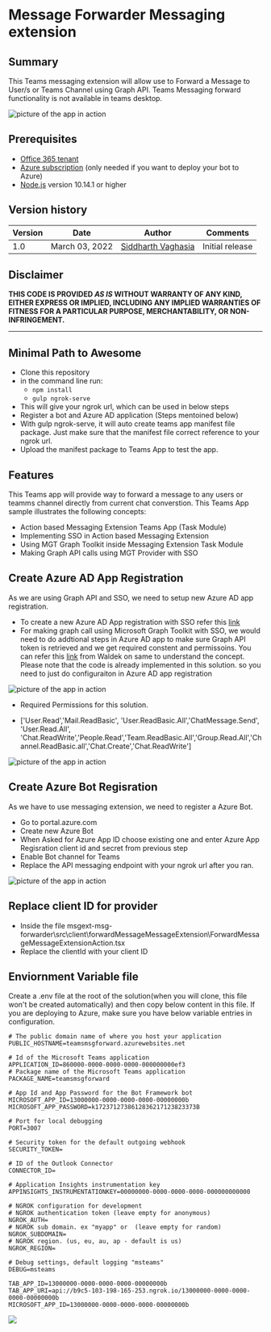 # Message Forwarder Messaging extension

## Summary

This Teams messaging extension will allow use to Forward a Message to User/s or Teams Channel using Graph API. Teams Messaging forward functionality is not available in teams desktop. 

![picture of the app in action](assets/appinaction.gif)

## Prerequisites

* [Office 365 tenant](https://dev.office.com/sharepoint/docs/spfx/set-up-your-development-environment)
* [Azure subscription](https://azure.microsoft.com/en-us/free/) (only needed if you want to deploy your bot to Azure)
* [Node.js](https://nodejs.org) version 10.14.1 or higher

## Version history

Version|Date|Author|Comments
-------|----|----|--------
1.0|March 03, 2022|[Siddharth Vaghasia](https://siddharthvaghasia.com)|Initial release

## Disclaimer

**THIS CODE IS PROVIDED *AS IS* WITHOUT WARRANTY OF ANY KIND, EITHER EXPRESS OR IMPLIED, INCLUDING ANY IMPLIED WARRANTIES OF FITNESS FOR A PARTICULAR PURPOSE, MERCHANTABILITY, OR NON-INFRINGEMENT.**

---

## Minimal Path to Awesome

* Clone this repository
* in the command line run:
  * `npm install`
  * `gulp ngrok-serve`
* This will give your ngrok url, which can  be used in below steps
* Register a bot and Azure AD application (Steps mentoined below)
* With gulp ngrok-serve, it will auto create teams app manifest file package. Just make sure that the manifest file correct reference to your ngrok url.
* Upload the manifest package to Teams App to test the app.

## Features
This Teams app will provide way to forward a message to any users or teamms channel directly from current chat converstion. This Teams App sample illustrates the following concepts:

* Action based Messaging Extension Teams App (Task Module)
* Implementing SSO in Action based Messaging Extension
* Using MGT Graph Toolkit inside Messaging Extension Task Module
* Making Graph API calls using MGT Provider with SSO

## Create Azure AD App Registration
As we are using Graph API and SSO, we need to setup new Azure AD app registration. 

* To create a new Azure AD App registration with SSO refer this [link](https://pnp.github.io/generator-teams/tutorials/build-a-tab-with-sso-support/#set-up-your-azure-ad-application) 
* For making graph call using Microsoft Graph Toolkit with SSO, we would need to do addtional steps in Azure AD app to make sure Graph API token is retrieved and we get required constent and permissoins. You can refer this [link](https://blog.mastykarz.nl/securely-connect-microsoft-graph-teams-tabs-sso/) from Waldek on same to understand the concept. Please note that the code is already implemented in this solution. so you need to just do configuraiton in Azure AD app registration

![picture of the app in action](assets/enableimplicitflow.png)

* Required Permissions for this solution.

* ['User.Read','Mail.ReadBasic', 'User.ReadBasic.All','ChatMessage.Send', 'User.Read.All', 'Chat.ReadWrite','People.Read','Team.ReadBasic.All','Group.Read.All','Channel.ReadBasic.all','Chat.Create','Chat.ReadWrite']

![picture of the app in action](assets/permissions.png)

## Create Azure Bot Regisration
As we have to use messaging extension, we need to register a Azure Bot.

* Go to portal.azure.com
* Create new Azure Bot
* When Asked for Azure App ID choose existing one and enter Azure App Regisration client id and secret from previous step
* Enable Bot channel for Teams
* Replace the API messaging endpoint with your ngrok url after you ran.

![picture of the app in action](assets/botregistration.png)

## Replace client ID for provider

* Inside the file msgext-msg-forwarder\src\client\forwardMessageMessageExtension\ForwardMessageMessageExtensionAction.tsx
* Replace the clientId with your client ID

## Enviornment Variable file

Create a .env file at the root of the solution(when you will clone, this file won't be created automatically) and then copy below content in this file. If you are deploying to Azure, make sure you have below variable entries in configuration.

```
# The public domain name of where you host your application
PUBLIC_HOSTNAME=teamsmsgforward.azurewebsites.net

# Id of the Microsoft Teams application
APPLICATION_ID=860000-0000-0000-0000-000000000ef3
# Package name of the Microsoft Teams application
PACKAGE_NAME=teamsmsgforward

# App Id and App Password for the Bot Framework bot
MICROSOFT_APP_ID=13000000-0000-0000-0000-00000000b
MICROSOFT_APP_PASSWORD=k1723712738612836217123823373B

# Port for local debugging
PORT=3007

# Security token for the default outgoing webhook
SECURITY_TOKEN=

# ID of the Outlook Connector
CONNECTOR_ID=

# Application Insights instrumentation key
APPINSIGHTS_INSTRUMENTATIONKEY=00000000-0000-0000-0000-000000000000

# NGROK configuration for development
# NGROK authentication token (leave empty for anonymous)
NGROK_AUTH=
# NGROK sub domain. ex "myapp" or  (leave empty for random)
NGROK_SUBDOMAIN=
# NGROK region. (us, eu, au, ap - default is us)
NGROK_REGION=

# Debug settings, default logging "msteams"
DEBUG=msteams

TAB_APP_ID=13000000-0000-0000-0000-00000000b
TAB_APP_URI=api://b9c5-103-198-165-253.ngrok.io/13000000-0000-0000-0000-00000000b
MICROSOFT_APP_ID=13000000-0000-0000-0000-00000000b

```

<img src="https://telemetry.sharepointpnp.com/teams-dev-samples/samples/msgExt-message-forwarder" />